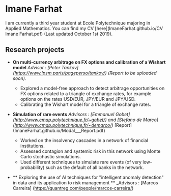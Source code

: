 # Imane Farhat
I am currently a third year student at Ecole Polytechnique majoring in Applied Mathematics. You can find my CV [here](ImaneFarhat.github.io/CV Imane Farhat.pdf) (Last updated October 1st 2019). 

## Research projects
* **On multi-currency arbitrage on FX options and calibration of a Wishart model**
_Advisor : [Peter Tankov] (https://www.lpsm.paris/pageperso/tankov/) (Report to be uploaded soon)._
  - Explored a model-free approach to detect arbitrage opportunities on FX options related to a triangle of exchange rates, for example options on the rates USD/EUR, JPY/EUR and JPY/USD. 
  - Calibrating the Wishart model for a triangle of exchange rates. 

* **Simulation of rare events**
_Advisors : [Emmanuel Gobet] (http://www.cmap.polytechnique.fr/~gobet/) and [Stefano de Marco] (http://www.cmap.polytechnique.fr/~demarco/)_
[Report] (ImaneFarhat.github.io/Modal___Report.pdf)
  - Worked on the insolvency cascades in a network of financial institutions. 
  - Assessed contagion and systemic risk in this network using Monte Carlo stochastic simulations. 
  - Used different techniques to simulate rare events (of very low-probability) such as the default of all banks in the network. 
  
* ** Exploring the use of AI techniques for "intelligent anomaly detection" in data and its application to risk management **
_Advisors : [Marcos Carreira] (https://quantreg.com/people/marcos-carreira/)
